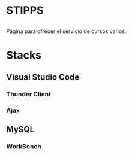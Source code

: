 # STIPPS
## 
Página para ofrecer el servicio de cursos varios.

# Stacks
## Visual Studio Code
### Thunder Client
### Ajax
## MySQL
### WorkBench